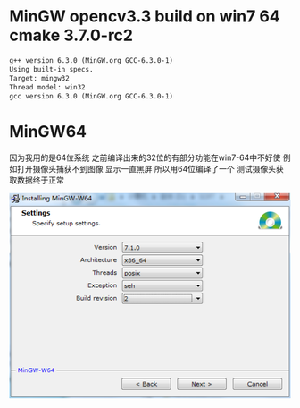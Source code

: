 # MinGW opencv3.3 build on win7 64 cmake 3.7.0-rc2

    g++ version 6.3.0 (MinGW.org GCC-6.3.0-1)
    Using built-in specs.
    Target: mingw32
    Thread model: win32
    gcc version 6.3.0 (MinGW.org GCC-6.3.0-1)

# MinGW64 
因为我用的是64位系统 之前编译出来的32位的有部分功能在win7-64中不好使
例如打开摄像头捕获不到图像 显示一直黑屏
所以用64位编译了一个 测试摄像头获取数据终于正常

![](https://github.com/rzl/MinGW-opencv3.3/blob/master/mingw64.png)  
